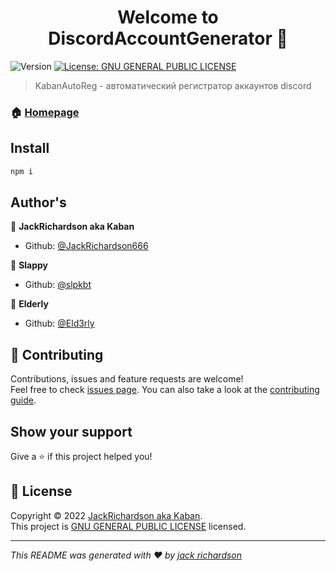 <h1 align="center">Welcome to DiscordAccountGenerator 👋</h1>
<p>
  <img alt="Version" src="https://img.shields.io/badge/version-1.0-blue.svg?cacheSeconds=2592000" />
  <a href="https://github.com/JackRichardson666/DiscordAccountGenerator/blob/main/README.md" target="_blank">
    <img alt="License: GNU GENERAL PUBLIC LICENSE" src="https://img.shields.io/badge/License-GNU GENERAL PUBLIC LICENSE-yellow.svg" />
  </a>
</p>

> KabanAutoReg - автоматический регистратор аккаунтов discord

### 🏠 [Homepage](https://github.com/JackRichardson666/DiscordAccountGenerator)

## Install

```sh
npm i
```

## Author's

👤 **JackRichardson aka Kaban**

* Github: [@JackRichardson666](https://github.com/JackRichardson666)

👤 **Slappy**

* Github: [@slpkbt](https://github.com/slpkbt)

👤 **Elderly**

* Github: [@Eld3rly](https://github.com/Eld3rly)

## 🤝 Contributing

Contributions, issues and feature requests are welcome!<br />Feel free to check [issues page](https://github.com/JackRichardson666/DiscordAccountGenerator/issues). You can also take a look at the [contributing guide](https://docs.github.com/en/get-started/quickstart/contributing-to-projects).

## Show your support

Give a ⭐️ if this project helped you!

## 📝 License

Copyright © 2022 [JackRichardson aka Kaban](https://github.com/JackRichardson666).<br />
This project is [GNU GENERAL PUBLIC LICENSE](https://github.com/JackRichardson666/DiscordAccountGenerator/blob/main/README.md) licensed.

***
_This README was generated with ❤️ by [jack richardson](https://github.com/JackRichardson666)_
